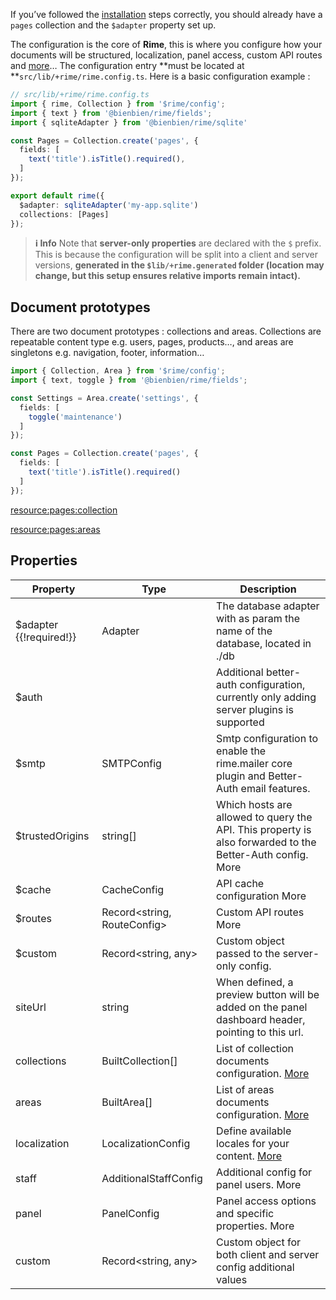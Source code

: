 If you’ve followed the [installation](/docs/02-installation.md) steps correctly, you should already have a `pages` collection and the `$adapter` property set up.

The configuration is the core of **Rime**, this is where you configure how your documents will be structured, localization, panel access, custom API routes and [more](#properties)… The configuration entry **must be located at **`src/lib/+rime/rime.config.ts`. Here is a basic configuration example :

```ts
// src/lib/+rime/rime.config.ts
import { rime, Collection } from '$rime/config';
import { text } from '@bienbien/rime/fields';
import { sqliteAdapter } from '@bienbien/rime/sqlite'

const Pages = Collection.create('pages', {
  fields: [
    text('title').isTitle().required(),
  ]
});

export default rime({
  $adapter: sqliteAdapter('my-app.sqlite')
  collections: [Pages]
});
```

> **ℹ️ Info**
> Note that **server-only properties** are declared with the `$` prefix. This is because the configuration will be split into a client and server versions, **generated in the **`$lib/+rime.generated`** folder (location may change, but this setup ensures relative imports remain intact).**

## Document prototypes

There are two document prototypes : collections and areas. Collections are repeatable content type e.g. users, pages, products…, and areas are singletons e.g. navigation, footer, information…

```ts
import { Collection, Area } from '$rime/config';
import { text, toggle } from '@bienbien/rime/fields';

const Settings = Area.create('settings', {
  fields: [
    toggle('maintenance')
  ]
});

const Pages = Collection.create('pages', {
  fields: [
    text('title').isTitle().required()
  ]
});
```

[resource:pages:collection](/docs/03-01-configuration__collections.md)

[resource:pages:areas](/docs/03-02-configuration__areas.md)

## Properties

| Property | Type | Description |
| --- | --- | --- |
| $adapter {{!required!}} | Adapter | The database adapter with as param the name of the database, located in ./db |
| $auth | | Additional better-auth configuration, currently only adding server plugins is supported |
| $smtp | SMTPConfig | Smtp configuration to enable the rime.mailer core plugin and Better-Auth email features. |
| $trustedOrigins | string[] | Which hosts are allowed to query the API. This property is also forwarded to the Better-Auth config. More |
| $cache | CacheConfig | API cache configuration More |
| $routes | Record<string, RouteConfig> | Custom API routes More |
| $custom | Record<string, any> | Custom object passed to the server-only config. |
| siteUrl | string | When defined, a preview button will be added on the panel dashboard header, pointing to this url. |
| collections | BuiltCollection[] | List of collection documents configuration. [More](/docs/configuration/collections) |
| areas | BuiltArea[] | List of areas documents configuration. [More](/docs/configuration/areas) |
| localization | LocalizationConfig | Define available locales for your content. [More](/docs/configuration/i18n) |
| staff | AdditionalStaffConfig | Additional config for panel users. More |
| panel | PanelConfig | Panel access options and specific properties. More |
| custom | Record<string, any> | Custom object for both client and server config additional values |
